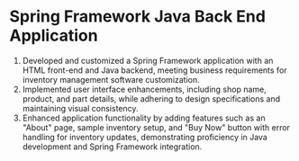 # Spring Framework Java Back End Application

1. Developed and customized a Spring Framework application with an HTML front-end and Java backend, meeting business requirements for inventory management software customization.
2. Implemented user interface enhancements, including shop name, product, and part details, while adhering to design specifications and maintaining visual consistency.
3. Enhanced application functionality by adding features such as an "About" page, sample inventory setup, and "Buy Now" button with error handling for inventory updates, demonstrating proficiency in Java development and Spring Framework integration.
